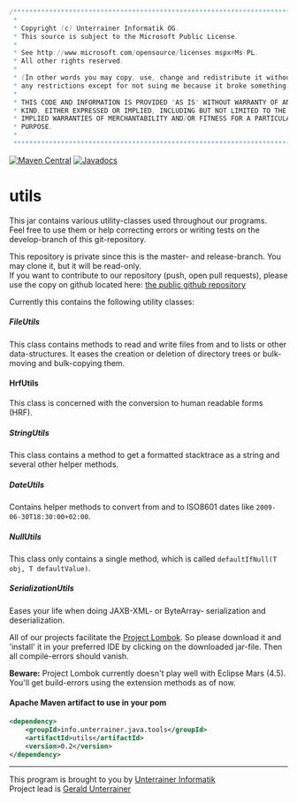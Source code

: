 ```java
/**************************************************************************
 * 
 * Copyright (c) Unterrainer Informatik OG.
 * This source is subject to the Microsoft Public License.
 * 
 * See http://www.microsoft.com/opensource/licenses.mspx#Ms-PL.
 * All other rights reserved.
 * 
 * (In other words you may copy, use, change and redistribute it without
 * any restrictions except for not suing me because it broke something.)
 * 
 * THIS CODE AND INFORMATION IS PROVIDED "AS IS" WITHOUT WARRANTY OF ANY
 * KIND, EITHER EXPRESSED OR IMPLIED, INCLUDING BUT NOT LIMITED TO THE
 * IMPLIED WARRANTIES OF MERCHANTABILITY AND/OR FITNESS FOR A PARTICULAR
 * PURPOSE.
 * 
 ***************************************************************************/
```
[![Maven Central](https://img.shields.io/maven-central/v/info.unterrainer.java.tools/utils.svg)](https://repo1.maven.org/maven2/info/unterrainer/java/tools/utils)
[![Javadocs](https://img.shields.io/maven-central/v/info.unterrainer.java.tools/utils.svg?label=Javadocs)](http://www.javadoc.io/doc/info.unterrainer.java.tools/utils)

# utils

This jar contains various utility-classes used throughout our programs.  
Feel free to use them or help correcting errors or writing tests on the develop-branch of this git-repository.  

This repository is private since this is the master- and release-branch. You may clone it, but it will be read-only.  
If you want to contribute to our repository (push, open pull requests), please use the copy on github located here: [the public github repository][github]

Currently this contains the following utility classes:

##### FileUtils  
This class contains methods to read and write files from and to lists or other data-structures. It eases the creation or deletion of directory trees or bulk-moving and bulk-copying them.  
#### HrfUtils
This class is concerned with the conversion to human readable forms (HRF).  
##### StringUtils  
This class contains a method to get a formatted stacktrace as a string and several other helper methods.  
##### DateUtils
Contains helper methods to convert from and to ISO8601 dates like `2009-06-30T18:30:00+02:00`.  
##### NullUtils
This class only contains a single method, which is called `defaultIfNull(T obj, T defaultValue)`.  
##### SerializationUtils
Eases your life when doing JAXB-XML- or ByteArray- serialization and deserialization. 

All of our projects facilitate the [Project Lombok][lombok]. So please download it and 'install' it in your preferred IDE by clicking on the downloaded jar-file. Then all compile-errors should vanish.  

**Beware:** Project Lombok currently doesn't play well with Eclipse Mars (4.5). You'll get build-errors using the extension methods as of now.

#### Apache Maven artifact to use in your pom
```xml
<dependency>
    <groupId>info.unterrainer.java.tools</groupId>
    <artifactId>utils</artifactId>
    <version>0.2</version>
</dependency>
```

---
This program is brought to you by [Unterrainer Informatik][homepage]  
Project lead is [Gerald Unterrainer][geraldmail]

[geraldmail]: mailto:gerald@unterrainer.info
[lombok]: https://projectlombok.org
[github]: https://github.com/UnterrainerInformatik/java
[homepage]: http://www.unterrainer.info
